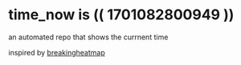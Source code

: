 # time_now is (( 1701082800949 ))

an automated repo that shows the currnent time

inspired by [breakingheatmap](https://github.com/breakingheatmap/breakingheatmap)